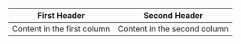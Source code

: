 First Header | Second Header 
--- | --- 
Content in the first column | Content in the second column

